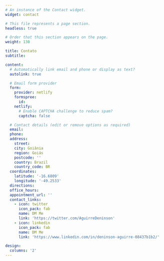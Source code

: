 ```yaml
---
# An instance of the Contact widget.
widget: contact

# This file represents a page section.
headless: true

# Order that this section appears on the page.
weight: 130

title: Contato
subtitle:

content:
  # Automatically link email and phone or display as text?
  autolink: true

  # Email form provider
  form:
    provider: netlify
    formspree:
      id:
    netlify:
      # Enable CAPTCHA challenge to reduce spam?
      captcha: false

  # Contact details (edit or remove options as required)
  email: 
  phone: 
  address:
    street: 
    city: Goiânia
    region: Goiás
    postcode: ''
    country: Brazil
    country_code: BR
  coordinates:
    latitude: '-16.6809'
    longitude: '-49.2533'
  directions:  
  office_hours:
  appointment_url: ''
  contact_links:
    - icon: twitter
      icon_pack: fab
      name: DM Me
      link: 'https://twitter.com/AguirreDeninson'
    - icon: linkedin
      icon_pack: fab
      name: DM Me
      link: 'https://www.linkedin.com/in/deninson-aguirre-08437b1b2/'

design:
  columns: '2'
---
```

